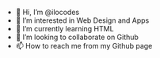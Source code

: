 - 👋 Hi, I’m @ilocodes
- 👀 I’m interested in Web Design and Apps
- 🌱 I’m currently learning HTML
- 💞️ I’m looking to collaborate on Github
- 📫 How to reach me from my Github page

<!---
ilocodes/ilocodes is a ✨ special ✨ repository because its `README.md` (this file) appears on your GitHub profile.
You can click the Preview link to take a look at your changes.
--->
